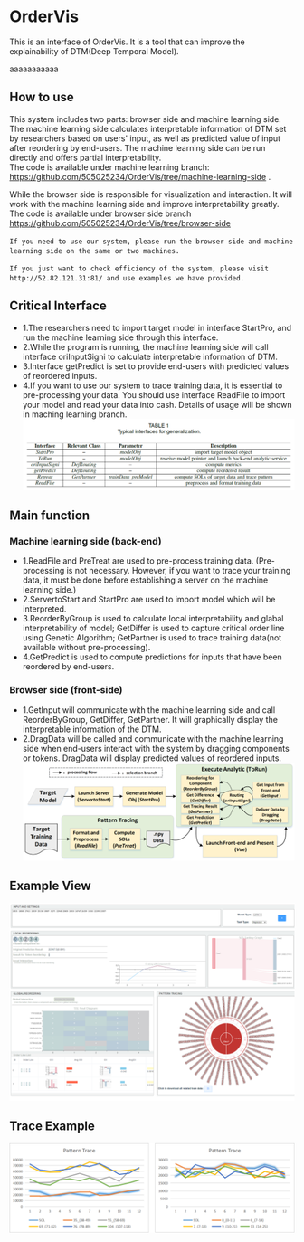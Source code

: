 # OrderVis
This is an interface of OrderVis. It is a tool that can improve the explainability of DTM(Deep Temporal Model).

aaaaaaaaaaa
## How to use
This system includes two parts: browser side and machine learning side. The machine learning side calculates interpretable information of DTM set by researchers based on users' input, as well as predicted value of input after reordering by end-users. The machine learning side can be run directly and offers partial interpretability.   
The code is available under machine learning branch: https://github.com/505025234/OrderVis/tree/machine-learning-side .


While the browser side is responsible for visualization and interaction. It will work with the machine learning side and improve interpretability greatly.   
The code is available under browser side branch https://github.com/505025234/OrderVis/tree/browser-side



  `If you need to use our system, please run the browser side and machine learning side on the same or two machines.` 

  `If you just want to check efficiency of the system, please visit http://52.82.121.31:81/ and use examples we have provided.`


## Critical Interface
  - 1.The researchers need to import target model in interface StartPro, and run the machine learning side through this interface.  
  - 2.While the program is running, the machine learning side will call interface oriInputSigni to calculate interpretable information of DTM.  
  - 3.Interface getPredict is set to provide end-users with predicted values of reordered inputs.  
  - 4.If you want to use our system to trace training data, it is essential to pre-processing your data. You should use interface ReadFile to import your model and read your data into cash. Details of usage will be shown in maching learning branch.  
![image](https://github.com/505025234/OrderVis/blob/main/interFace.png)

## Main function
### Machine learning side (back-end)
  - 1.ReadFile and PreTreat are used to pre-process training data. (Pre-processing is not necessary. However, if you want to trace your training data, it must be done before establishing a server on the machine learning side.)  
  - 2.ServertoStart and StartPro are used to import model which will be interpreted.  
  - 3.ReorderByGroup is used to calculate local interpretability and glabal interpretability of model; GetDiffer is used to capture critical order line using Genetic Algorithm; GetPartner is used to trace training data(not available without pre-processing).  
  - 4.GetPredict is used to compute predictions for inputs that have been reordered by end-users.  
### Browser side (front-side)
  - 1.GetInput will communicate with the machine learning side and call ReorderByGroup, GetDiffer, GetPartner. It will graphically display the interpretable information of the DTM.  
  - 2.DragData will be called and communicate with the machine learning side when end-users interact with the system by dragging components or tokens. DragData will display predicted values of reordered inputs.
![image](https://github.com/505025234/OrderVis/blob/main/generalizationProcedure.png)

## Example View

![image](https://github.com/505025234/OrderVis/blob/main/localhost_8080_.png)

## Trace Example

![image](https://github.com/505025234/OrderVis/blob/main/TraceExample.png)
